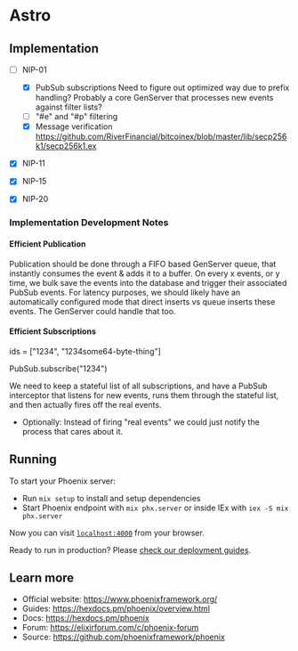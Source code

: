 # Astro

## Implementation

- [ ] NIP-01
  - [x] PubSub subscriptions
        Need to figure out optimized way due to prefix handling? Probably a core GenServer that processes new events against filter lists?
  - [ ] "#e" and "#p" filtering
  - [x] Message verification https://github.com/RiverFinancial/bitcoinex/blob/master/lib/secp256k1/secp256k1.ex
- [x] NIP-11
- [x] NIP-15
- [x] NIP-20


### Implementation Development Notes
#### Efficient Publication
Publication should be done through a FIFO based GenServer queue, that instantly consumes the event & adds it to a buffer. On every x events, or y time, we bulk save the events into the database and trigger their associated PubSub events. For latency purposes, we should likely have an automatically configured mode that direct inserts vs queue inserts these events. The GenServer could handle that too.

#### Efficient Subscriptions
ids = ["1234", "1234some64-byte-thing"]

PubSub.subscribe("1234")

We need to keep a stateful list of all subscriptions, and have a PubSub interceptor that listens for new events, runs them through the stateful list, and then actually fires off the real events.
* Optionally: Instead of firing "real events" we could just notify the process that cares about it. 


## Running

To start your Phoenix server:

  * Run `mix setup` to install and setup dependencies
  * Start Phoenix endpoint with `mix phx.server` or inside IEx with `iex -S mix phx.server`

Now you can visit [`localhost:4000`](http://localhost:4000) from your browser.

Ready to run in production? Please [check our deployment guides](https://hexdocs.pm/phoenix/deployment.html).

## Learn more

  * Official website: https://www.phoenixframework.org/
  * Guides: https://hexdocs.pm/phoenix/overview.html
  * Docs: https://hexdocs.pm/phoenix
  * Forum: https://elixirforum.com/c/phoenix-forum
  * Source: https://github.com/phoenixframework/phoenix
